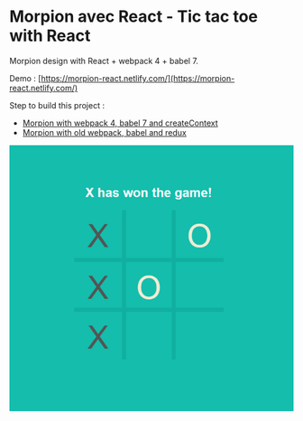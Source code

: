 # Morpion avec React - Tic tac toe with React

Morpion design with React + webpack 4 + babel 7.

Demo : [https://morpion-react.netlify.com/](https://morpion-react.netlify.com/)

Step to build this project :

- [Morpion with webpack 4, babel 7 and createContext](https://github.com/zyhou/morpion-react/releases/tag/4.0)
- [Morpion with old webpack, babel and redux](https://github.com/zyhou/morpion-react/releases/tag/3.0)

![Won-text](https://raw.githubusercontent.com/zyhou/morpion-react/master/assets/Won-text.PNG)
